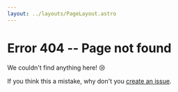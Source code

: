 ```yaml
---
layout: ../layouts/PageLayout.astro
---
```


# Error 404 -- Page not found

We couldn't find anything here! 😢

If you think this a mistake, why don't you [create an issue](https://github.com/rjkilpatrick/rjkilpatrick.github.io/issues/new).
